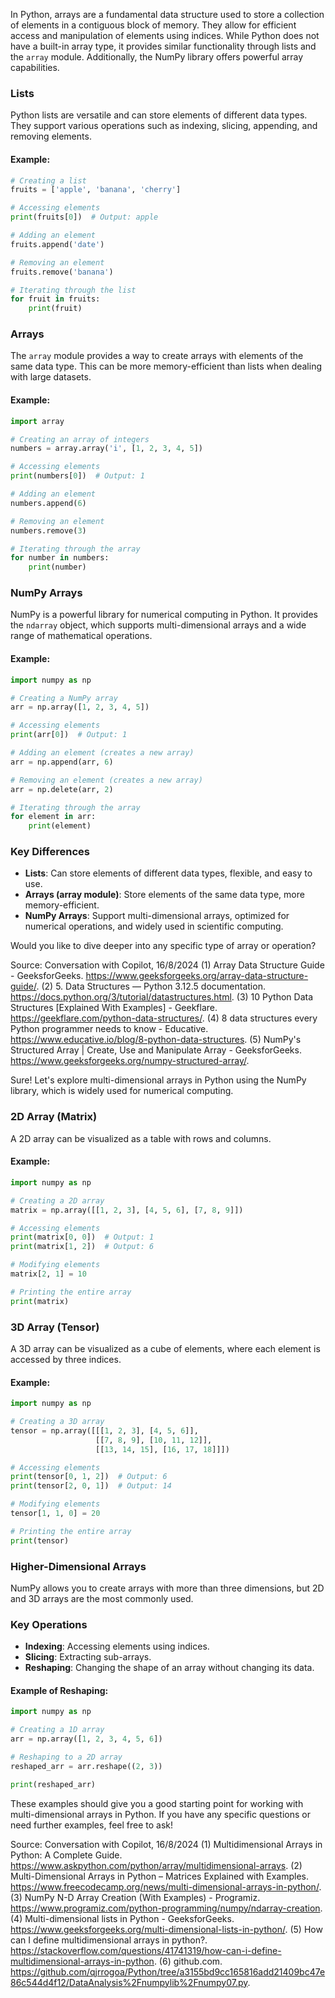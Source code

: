 In Python, arrays are a fundamental data structure used to store a collection of elements in a contiguous block of memory. They allow for efficient access and manipulation of elements using indices. While Python does not have a built-in array type, it provides similar functionality through lists and the `array` module. Additionally, the NumPy library offers powerful array capabilities.

### Lists
Python lists are versatile and can store elements of different data types. They support various operations such as indexing, slicing, appending, and removing elements.

#### Example:
```python
# Creating a list
fruits = ['apple', 'banana', 'cherry']

# Accessing elements
print(fruits[0])  # Output: apple

# Adding an element
fruits.append('date')

# Removing an element
fruits.remove('banana')

# Iterating through the list
for fruit in fruits:
    print(fruit)
```

### Arrays
The `array` module provides a way to create arrays with elements of the same data type. This can be more memory-efficient than lists when dealing with large datasets.

#### Example:
```python
import array

# Creating an array of integers
numbers = array.array('i', [1, 2, 3, 4, 5])

# Accessing elements
print(numbers[0])  # Output: 1

# Adding an element
numbers.append(6)

# Removing an element
numbers.remove(3)

# Iterating through the array
for number in numbers:
    print(number)
```

### NumPy Arrays
NumPy is a powerful library for numerical computing in Python. It provides the `ndarray` object, which supports multi-dimensional arrays and a wide range of mathematical operations.

#### Example:
```python
import numpy as np

# Creating a NumPy array
arr = np.array([1, 2, 3, 4, 5])

# Accessing elements
print(arr[0])  # Output: 1

# Adding an element (creates a new array)
arr = np.append(arr, 6)

# Removing an element (creates a new array)
arr = np.delete(arr, 2)

# Iterating through the array
for element in arr:
    print(element)
```

### Key Differences
- **Lists**: Can store elements of different data types, flexible, and easy to use.
- **Arrays (array module)**: Store elements of the same data type, more memory-efficient.
- **NumPy Arrays**: Support multi-dimensional arrays, optimized for numerical operations, and widely used in scientific computing.

Would you like to dive deeper into any specific type of array or operation?

Source: Conversation with Copilot, 16/8/2024
(1) Array Data Structure Guide - GeeksforGeeks. https://www.geeksforgeeks.org/array-data-structure-guide/.
(2) 5. Data Structures — Python 3.12.5 documentation. https://docs.python.org/3/tutorial/datastructures.html.
(3) 10 Python Data Structures [Explained With Examples] - Geekflare. https://geekflare.com/python-data-structures/.
(4) 8 data structures every Python programmer needs to know - Educative. https://www.educative.io/blog/8-python-data-structures.
(5) NumPy's Structured Array | Create, Use and Manipulate Array - GeeksforGeeks. https://www.geeksforgeeks.org/numpy-structured-array/.

Sure! Let's explore multi-dimensional arrays in Python using the NumPy library, which is widely used for numerical computing.

### 2D Array (Matrix)
A 2D array can be visualized as a table with rows and columns.

#### Example:
```python
import numpy as np

# Creating a 2D array
matrix = np.array([[1, 2, 3], [4, 5, 6], [7, 8, 9]])

# Accessing elements
print(matrix[0, 0])  # Output: 1
print(matrix[1, 2])  # Output: 6

# Modifying elements
matrix[2, 1] = 10

# Printing the entire array
print(matrix)
```

### 3D Array (Tensor)
A 3D array can be visualized as a cube of elements, where each element is accessed by three indices.

#### Example:
```python
import numpy as np

# Creating a 3D array
tensor = np.array([[[1, 2, 3], [4, 5, 6]], 
                   [[7, 8, 9], [10, 11, 12]], 
                   [[13, 14, 15], [16, 17, 18]]])

# Accessing elements
print(tensor[0, 1, 2])  # Output: 6
print(tensor[2, 0, 1])  # Output: 14

# Modifying elements
tensor[1, 1, 0] = 20

# Printing the entire array
print(tensor)
```

### Higher-Dimensional Arrays
NumPy allows you to create arrays with more than three dimensions, but 2D and 3D arrays are the most commonly used.

### Key Operations
- **Indexing**: Accessing elements using indices.
- **Slicing**: Extracting sub-arrays.
- **Reshaping**: Changing the shape of an array without changing its data.

#### Example of Reshaping:
```python
import numpy as np

# Creating a 1D array
arr = np.array([1, 2, 3, 4, 5, 6])

# Reshaping to a 2D array
reshaped_arr = arr.reshape((2, 3))

print(reshaped_arr)
```

These examples should give you a good starting point for working with multi-dimensional arrays in Python. If you have any specific questions or need further examples, feel free to ask!

Source: Conversation with Copilot, 16/8/2024
(1) Multidimensional Arrays in Python: A Complete Guide. https://www.askpython.com/python/array/multidimensional-arrays.
(2) Multi-Dimensional Arrays in Python – Matrices Explained with Examples. https://www.freecodecamp.org/news/multi-dimensional-arrays-in-python/.
(3) NumPy N-D Array Creation (With Examples) - Programiz. https://www.programiz.com/python-programming/numpy/ndarray-creation.
(4) Multi-dimensional lists in Python - GeeksforGeeks. https://www.geeksforgeeks.org/multi-dimensional-lists-in-python/.
(5) How can I define multidimensional arrays in python?. https://stackoverflow.com/questions/41741319/how-can-i-define-multidimensional-arrays-in-python.
(6) github.com. https://github.com/qjrrogoa/Python/tree/a3155bd9cc165816add21409bc47e86c544d4f12/DataAnalysis%2Fnumpylib%2Fnumpy07.py.
